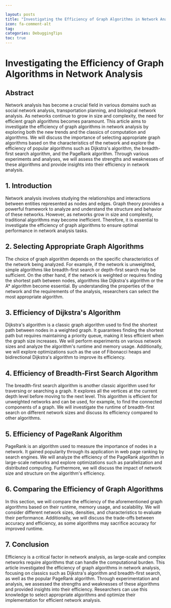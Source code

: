 ```yaml
---

layout: posts
title: "Investigating the Efficiency of Graph Algorithms in Network Analysis"
icon: fa-comment-alt
tag:      
categories: DebuggingTips
toc: true
---
```




# Investigating the Efficiency of Graph Algorithms in Network Analysis

## Abstract
Network analysis has become a crucial field in various domains such as social network analysis, transportation planning, and biological network analysis. As networks continue to grow in size and complexity, the need for efficient graph algorithms becomes paramount. This article aims to investigate the efficiency of graph algorithms in network analysis by exploring both the new trends and the classics of computation and algorithms. We will discuss the importance of selecting appropriate graph algorithms based on the characteristics of the network and explore the efficiency of popular algorithms such as Dijkstra's algorithm, the breadth-first search algorithm, and the PageRank algorithm. Through various experiments and analyses, we will assess the strengths and weaknesses of these algorithms and provide insights into their efficiency in network analysis.

## 1. Introduction
Network analysis involves studying the relationships and interactions between entities represented as nodes and edges. Graph theory provides a powerful framework to analyze and understand the structure and behavior of these networks. However, as networks grow in size and complexity, traditional algorithms may become inefficient. Therefore, it is essential to investigate the efficiency of graph algorithms to ensure optimal performance in network analysis tasks.

## 2. Selecting Appropriate Graph Algorithms
The choice of graph algorithm depends on the specific characteristics of the network being analyzed. For example, if the network is unweighted, simple algorithms like breadth-first search or depth-first search may be sufficient. On the other hand, if the network is weighted or requires finding the shortest path between nodes, algorithms like Dijkstra's algorithm or the A* algorithm become essential. By understanding the properties of the network and the requirements of the analysis, researchers can select the most appropriate algorithm.

## 3. Efficiency of Dijkstra's Algorithm
Dijkstra's algorithm is a classic graph algorithm used to find the shortest path between nodes in a weighted graph. It guarantees finding the shortest path but requires maintaining a priority queue, making it less efficient when the graph size increases. We will perform experiments on various network sizes and analyze the algorithm's runtime and memory usage. Additionally, we will explore optimizations such as the use of Fibonacci heaps and bidirectional Dijkstra's algorithm to improve its efficiency.

## 4. Efficiency of Breadth-First Search Algorithm
The breadth-first search algorithm is another classic algorithm used for traversing or searching a graph. It explores all the vertices at the current depth level before moving to the next level. This algorithm is efficient for unweighted networks and can be used, for example, to find the connected components of a graph. We will investigate the runtime of breadth-first search on different network sizes and discuss its efficiency compared to other algorithms.

## 5. Efficiency of PageRank Algorithm
PageRank is an algorithm used to measure the importance of nodes in a network. It gained popularity through its application in web page ranking by search engines. We will analyze the efficiency of the PageRank algorithm in large-scale networks and explore optimizations such as parallelization and distributed computing. Furthermore, we will discuss the impact of network size and structure on the algorithm's efficiency.

## 6. Comparing the Efficiency of Graph Algorithms
In this section, we will compare the efficiency of the aforementioned graph algorithms based on their runtime, memory usage, and scalability. We will consider different network sizes, densities, and characteristics to evaluate their performance. Additionally, we will discuss the trade-offs between accuracy and efficiency, as some algorithms may sacrifice accuracy for improved runtime.

## 7. Conclusion
Efficiency is a critical factor in network analysis, as large-scale and complex networks require algorithms that can handle the computational burden. This article investigated the efficiency of graph algorithms in network analysis, focusing on classics such as Dijkstra's algorithm and breadth-first search, as well as the popular PageRank algorithm. Through experimentation and analysis, we assessed the strengths and weaknesses of these algorithms and provided insights into their efficiency. Researchers can use this knowledge to select appropriate algorithms and optimize their implementation for efficient network analysis.